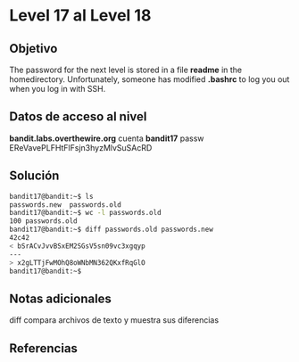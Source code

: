 # Level 17 al Level 18


## Objetivo 
The password for the next level is stored in a file **readme** in the homedirectory. Unfortunately, someone has modified **.bashrc** to log you out when you log in with SSH.
## Datos de acceso al nivel 
**bandit.labs.overthewire.org**
cuenta
**bandit17**
passw
EReVavePLFHtFlFsjn3hyzMlvSuSAcRD

## Solución 
```bash
bandit17@bandit:~$ ls
passwords.new  passwords.old
bandit17@bandit:~$ wc -l passwords.old
100 passwords.old
bandit17@bandit:~$ diff passwords.old passwords.new
42c42
< bSrACvJvvBSxEM2SGsV5sn09vc3xgqyp
---
> x2gLTTjFwMOhQ8oWNbMN362QKxfRqGlO
bandit17@bandit:~$
```

## Notas adicionales
diff compara archivos de texto y muestra sus diferencias

## Referencias 
